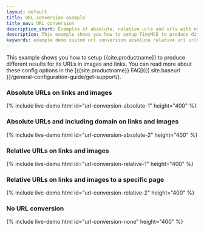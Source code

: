 ```yaml
---
layout: default
title: URL conversion example
title_nav: URL conversion
description_short: Examples of absolute, relative urls and urls with no conversion.
description: This example shows you how to setup TinyMCE to produce different results for URLs in images and links. You can read more about these config options in the FAQ.
keywords: example demo custom url conversion absolute relative url urls
---
```


This example shows you how to setup {{site.productname}} to produce different results for its URLs in images and links. You can read more about these config options in the [{{site.productname}} FAQ]({{ site.baseurl }}/general-configuration-guide/get-support/).

### Absolute URLs on links and images

{% include live-demo.html id="url-conversion-absolute-1" height="400" %}

### Absolute URLs and including domain on links and images

{% include live-demo.html id="url-conversion-absolute-2" height="400" %}

### Relative URLs on links and images

{% include live-demo.html id="url-conversion-relative-1" height="400" %}

### Relative URLs on links and images to a specific page

{% include live-demo.html id="url-conversion-relative-2" height="400" %}

### No URL conversion

{% include live-demo.html id="url-conversion-none" height="400" %}
